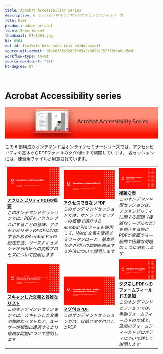 ```yaml
---
title: Acrobat Accessibility Series
description: 6 セッションのオンデマンドアクセシビリティシリーズ
role: User
product: adobe acrobat
level: Experienced
thumbnail: KT-8364.jpg
kt: 8364
exl-id: f56fb6f4-bbb8-4698-bc19-047d9245c2ff
source-git-commit: bf9e6f65d32d95fd3a2e3690e25f33b3ca6ad5dd
workflow-type: tm+mt
source-wordcount: '228'
ht-degree: 0%

---
```


# Acrobat Accessibility series

![Acrobat Accessibility Series Image](../assets/Hero_Accessibility.png)

この 6 部構成のオンデマンド型オンラインセミナーシリーズでは、アクセシビリティの基本からPDFファイルのタグ付けまで網羅しています。 各セッションには、練習用ファイルが用意されています。

<table style="table-layout:fixed">
<tr>
  <td>
    <a href="accessibilitysession1.md">
      <img alt="アクセシビリティPDFの概要" src="../assets/Accessibilitysession1_1280.png" />
    </a>
    <div>
    <a href="accessibilitysession1.md"><strong>アクセシビリティPDFの概要</strong></a>
    </div>
    <em>このオンデマンドセッションでは、PDFをアクセシブルにすることの意味、アクセシビリティのPDFに対応するためのAcrobat Proの設定方法、ソースドキュメントからPDFへの変換プロセスについて説明します</em>
    <br>
  </td>
  <td>
    <a href="accessibilitysession2.md">
      <img alt="アクセスできないPDF" src="../assets/Accessibilitysession2_1280.png" />
    </a>
    <div>
    <a href="accessibilitysession2.md"><strong>アクセスできないPDF</strong></a>
    </div>
    <em>このオンデマンドセッションでは、オンラインセミナーの概要で紹介するAcrobat Proツールを使用して、Word 文書を変換するワークフローと、基本的なタグ付けの問題を修正する方法について説明します</em>
    <br>
  </td>  
  <td>
    <a href="accessibilitysession3.md">
      <img alt="複雑な表" src="../assets/Accessibilitysession3_1280.png" />
    </a>
    <div>
    <a href="accessibilitysession3.md"><strong>複雑な表</strong></a>
    </div>
    <em>このオンデマンド型セッションは、アクセシビリティに関する問題（複雑なテーブルなど）を修正する際にPDFが直面する一般的で困難な問題の 1 つに対処します</em>
    <br>
  </td>
</tr>
<tr>
  <td>
    <a href="accessibilitysession4.md">
      <img alt="スキャンした文書と複雑なリスト" src="../assets/Accessibilitysession4_1280.png" />
    </a>
    <div>
    <a href="accessibilitysession4.md"><strong>スキャンした文書と複雑なリスト</strong></a>
    </div>
    <em>このオンデマンドセッションでは、スキャンした文書や複雑なリストなど、ユーザーが頻繁に遭遇するより複雑な問題について説明します</em>
    <br>
  </td>
  <td>
    <a href="accessibilitysession5.md">
      <img alt="タグ付きPDF" src="../assets/Accessibilitysession5_1280.png" />
    </a>
    <div>
    <a href="accessibilitysession5.md"><strong>タグ付きPDF</strong></a>
    </div>
    <em>このオンデマンドセッションでは、以前にタグ付けしたPDF</em>
    <br>
  </td>  
  <td>
    <a href="accessibilitysession6.md">
      <img alt="タグなしPDF" src="../assets/Accessibilitysession6_1280.png" />
    </a>
    <div>
    <a href="accessibilitysession6.md"><strong>タグなしPDFへのフォームフィールドの追加</strong></a>
    </div>
    <em>このオンデマンドセッションでは、手動フォームフィールドの作成と、追加のフォームフィールドプロパティについて詳しく説明します</em>
    <br>
  </td> 
</tr>
</table>
